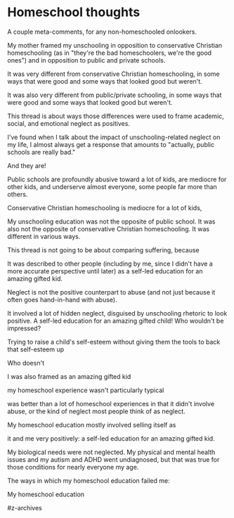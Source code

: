 # Homeschool thoughts
A couple meta-comments, for any non-homeschooled onlookers.

My mother framed my unschooling in opposition to conservative Christian homeschooling (as in "they're the bad homeschoolers, we're the good ones") and in opposition to public and private schools. 

It was very different from conservative Christian homeschooling, in some ways that were good and some ways that looked good but weren't. 

It was also very different from public/private schooling, in some ways that were good and some ways that looked good but weren't. 

This thread is about ways those differences were used to frame academic, social, and emotional neglect as positives.

I've found when I talk about the impact of unschooling-related neglect on my life, I almost always get a response that amounts to "actually, public schools are really bad." 

And they are! 

Public schools are profoundly abusive toward a lot of kids, are mediocre for other kids, and underserve almost everyone, some people far more than others. 

Conservative Christian homeschooling is mediocre for a lot of kids, 




My unschooling education was not the opposite of public school. It was also not the opposite of conservative Christian homeschooling. It was different in various ways. 

This thread is not going to be about comparing suffering, because 


It was described to other people (including by me, since I didn't have a more accurate perspective until later) as a self-led education for an amazing gifted kid.

Neglect is not the positive counterpart to abuse (and not just because it often goes hand-in-hand with abuse). 

It involved a lot of hidden neglect, disguised by unschooling rhetoric to look positive. A self-led education for an amazing gifted child! Who wouldn't be impressed? 


Trying to raise a child's self-esteem without giving them the tools to back that self-esteem up

Who doesn't 

I was also framed as an amazing gifted kid 

my homeschool experience wasn't particularly typical

was better than a lot of homeschool experiences in that it didn't involve abuse, or the kind of neglect most people think of as neglect. 

My homeschool education mostly involved selling itself as 


it and me very positively: a self-led education for an amazing gifted kid. 


My biological needs were not neglected. My physical and mental health issues and my autism and ADHD went undiagnosed, but that was true for those conditions for nearly everyone my age. 

The ways in which my homeschool education failed me:

My homeschool education 

#z-archives